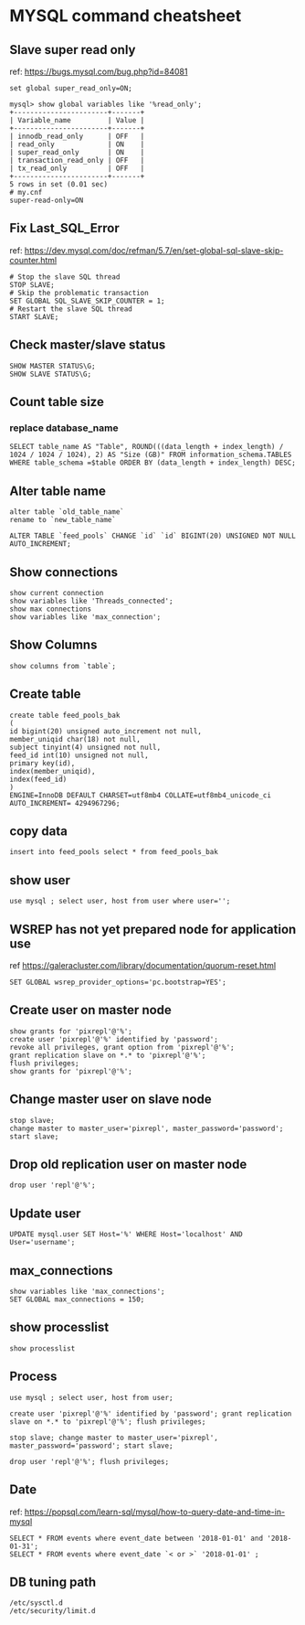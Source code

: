 # MYSQL command cheatsheet

## Slave super read only

ref: <https://bugs.mysql.com/bug.php?id=84081>

```shell
set global super_read_only=ON;

mysql> show global variables like '%read_only';
+-----------------------+-------+
| Variable_name         | Value |
+-----------------------+-------+
| innodb_read_only      | OFF   |
| read_only             | ON    |
| super_read_only       | ON    |
| transaction_read_only | OFF   |
| tx_read_only          | OFF   |
+-----------------------+-------+
5 rows in set (0.01 sec)
# my.cnf
super-read-only=ON
```

## Fix Last_SQL_Error

ref: <https://dev.mysql.com/doc/refman/5.7/en/set-global-sql-slave-skip-counter.html>

```shell
# Stop the slave SQL thread
STOP SLAVE;
# Skip the problematic transaction
SET GLOBAL SQL_SLAVE_SKIP_COUNTER = 1;
# Restart the slave SQL thread
START SLAVE;
```

## Check master/slave status

```shell
SHOW MASTER STATUS\G;
SHOW SLAVE STATUS\G;
```

## Count table size

### replace database_name

```shell
SELECT table_name AS "Table", ROUND(((data_length + index_length) / 1024 / 1024 / 1024), 2) AS "Size (GB)" FROM information_schema.TABLES WHERE table_schema =$table ORDER BY (data_length + index_length) DESC;
```

## Alter table name

```shell
alter table `old_table_name`
rename to `new_table_name`

ALTER TABLE `feed_pools` CHANGE `id` `id` BIGINT(20) UNSIGNED NOT NULL AUTO_INCREMENT;
```

## Show connections

```shell
show current connection
show variables like 'Threads_connected';
show max connections
show variables like 'max_connection';
```

## Show Columns

```shell
show columns from `table`;
```

## Create table

```shell
create table feed_pools_bak
(
id bigint(20) unsigned auto_increment not null, 
member_uniqid char(18) not null, 
subject tinyint(4) unsigned not null, 
feed_id int(10) unsigned not null, 
primary key(id), 
index(member_uniqid), 
index(feed_id)
) 
ENGINE=InnoDB DEFAULT CHARSET=utf8mb4 COLLATE=utf8mb4_unicode_ci 
AUTO_INCREMENT= 4294967296;
```

## copy data

```shell
insert into feed_pools select * from feed_pools_bak
```

## show user

```shell
use mysql ; select user, host from user where user='';
```

## WSREP has not yet prepared node for application use

ref <https://galeracluster.com/library/documentation/quorum-reset.html>

```shell
SET GLOBAL wsrep_provider_options='pc.bootstrap=YES';
```

## Create user on master node

```shell
show grants for 'pixrepl'@'%';
create user 'pixrepl'@'%' identified by 'password';
revoke all privileges, grant option from 'pixrepl'@'%';
grant replication slave on *.* to 'pixrepl'@'%';
flush privileges;
show grants for 'pixrepl'@'%';
```

## Change master user on slave node

```shell
stop slave; 
change master to master_user='pixrepl', master_password='password';
start slave;
```

## Drop old replication user on master node

```shell
drop user 'repl'@'%'; 
```

## Update user

```shell
UPDATE mysql.user SET Host='%' WHERE Host='localhost' AND User='username';
```

## max_connections

```shell
show variables like 'max_connections';
SET GLOBAL max_connections = 150;
```

## show processlist

```shell
show processlist
```

## Process

```shell
use mysql ; select user, host from user;

create user 'pixrepl'@'%' identified by 'password'; grant replication slave on *.* to 'pixrepl'@'%'; flush privileges;

stop slave; change master to master_user='pixrepl', master_password='password'; start slave;

drop user 'repl'@'%'; flush privileges;
```

## Date

ref: <https://popsql.com/learn-sql/mysql/how-to-query-date-and-time-in-mysql>

```shell
SELECT * FROM events where event_date between '2018-01-01' and '2018-01-31';
SELECT * FROM events where event_date `< or >` '2018-01-01' ;
```

## DB tuning path

```shell
/etc/sysctl.d
/etc/security/limit.d
```
